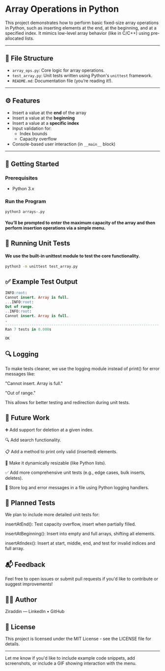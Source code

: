 # Array Operations in Python

This project demonstrates how to perform basic fixed-size array operations in Python, such as inserting elements at the end, at the beginning, and at a specified index. It mimics low-level array behavior (like in C/C++) using pre-allocated lists.

---

## 📁 File Structure

- `array_ops.py`: Core logic for array operations.
- `test_array.py`: Unit tests written using Python's `unittest` framework.
- `README.md`: Documentation file (you’re reading it!).

---

## ⚙️ Features

- Insert a value at the **end** of the array
- Insert a value at the **beginning**
- Insert a value at a **specific index**
- Input validation for:
  - Index bounds
  - Capacity overflow
- Console-based user interaction (in `__main__` block)

---

## 🚀 Getting Started

### Prerequisites

- Python 3.x

### Run the Program

```bash
python3 arrays-.py
```

#### You’ll be prompted to enter the maximum capacity of the array and then perform insertion operations via a simple menu.

## 🧪 Running Unit Tests

#### We use the built-in unittest module to test the core functionality.

```bash
python3 -m unittest test_array.py
```

## ✅ Example Test Output

```sql
INFO:root:
Cannot insert. Array is full.
...INFO:root:
Out of range.
..INFO:root:
Cannot insert. Array is full.
.
----------------------------------------------------------------------
Ran 7 tests in 0.000s

OK
```

## 🔍 Logging

To make tests cleaner, we use the logging module instead of print() for error messages like:

"Cannot insert. Array is full."

"Out of range."

This allows for better testing and redirection during unit tests.

## 📌 Future Work

➕ Add support for deletion at a given index.

🔍 Add search functionality.

📋 Add a method to print only valid (inserted) elements.

🧮 Make it dynamically resizable (like Python lists).

✅ Add more comprehensive unit tests (e.g., edge cases, bulk inserts, deletes).

🧾 Store log and error messages in a file using Python logging handlers.

## 🧪 Planned Tests

We plan to include more detailed unit tests for:

insertAtEnd(): Test capacity overflow, insert when partially filled.

insertAtBeginning(): Insert into empty and full arrays, shifting all elements.

insertAtIndex(): Insert at start, middle, end, and test for invalid indices and full array.

## 📬 Feedback

Feel free to open issues or submit pull requests if you'd like to contribute or suggest improvements!

## 🧑‍💻 Author

Ziraddin — LinkedIn • GitHub

## 📜 License

This project is licensed under the MIT License - see the LICENSE file for details.

---

Let me know if you'd like to include example code snippets, add screenshots, or include a GIF showing interaction with the menu.
